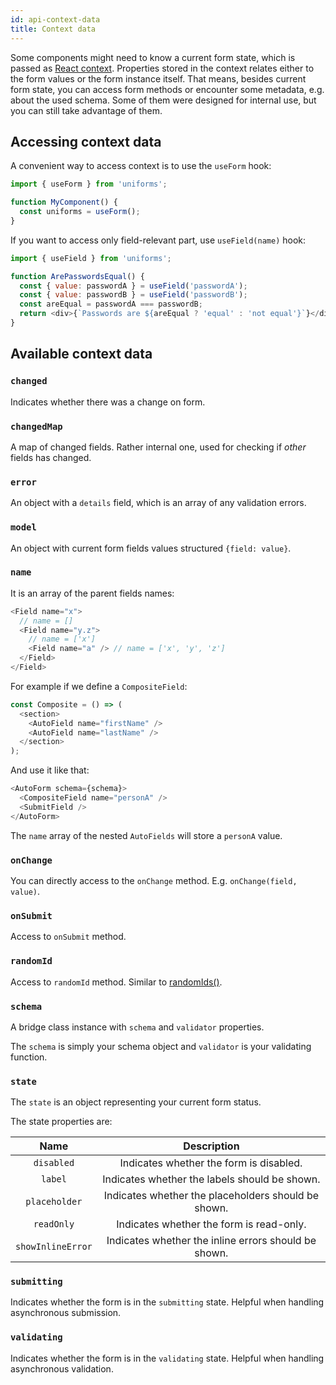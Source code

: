 ```yaml
---
id: api-context-data
title: Context data
---
```


Some components might need to know a current form state, which is passed as [React context](https://reactjs.org/docs/context.html).
Properties stored in the context relates either to the form values or the form instance itself.
That means, besides current form state, you can access form methods or encounter some metadata, e.g. about the used schema.
Some of them were designed for internal use, but you can still take advantage of them.

## Accessing context data

A convenient way to access context is to use the `useForm` hook:

```js
import { useForm } from 'uniforms';

function MyComponent() {
  const uniforms = useForm();
}
```

If you want to access only field-relevant part, use `useField(name)` hook:

```js
import { useField } from 'uniforms';

function ArePasswordsEqual() {
  const { value: passwordA } = useField('passwordA');
  const { value: passwordB } = useField('passwordB');
  const areEqual = passwordA === passwordB;
  return <div>{`Passwords are ${areEqual ? 'equal' : 'not equal'}`}</div>;
}
```

## Available context data

### `changed`

Indicates whether there was a change on form.

### `changedMap`

A map of changed fields. Rather internal one, used for checking if _other_ fields has changed.

### `error`

An object with a `details` field, which is an array of any validation errors.

### `model`

An object with current form fields values structured `{field: value}`.

### `name`

It is an array of the parent fields names:

```js
<Field name="x">
  // name = []
  <Field name="y.z">
    // name = ['x']
    <Field name="a" /> // name = ['x', 'y', 'z']
  </Field>
</Field>
```

For example if we define a `CompositeField`:

```js
const Composite = () => (
  <section>
    <AutoField name="firstName" />
    <AutoField name="lastName" />
  </section>
);
```

And use it like that:

```js
<AutoForm schema={schema}>
  <CompositeField name="personA" />
  <SubmitField />
</AutoForm>
```

The `name` array of the nested `AutoFields` will store a `personA` value.

### `onChange`

You can directly access to the `onChange` method. E.g. `onChange(field, value)`.

### `onSubmit`

Access to `onSubmit` method.

### `randomId`

Access to `randomId` method. Similar to [randomIds()](/docs/api-helpers#randomidsprefix).

### `schema`

A bridge class instance with `schema` and `validator` properties.

The `schema` is simply your schema object and `validator` is your validating function.

### `state`

The `state` is an object representing your current form status.

The state properties are:

|       Name        |                     Description                      |
| :---------------: | :--------------------------------------------------: |
|    `disabled`     |       Indicates whether the form is disabled.        |
|      `label`      |    Indicates whether the labels should be shown.     |
|   `placeholder`   | Indicates whether the placeholders should be shown.  |
|    `readOnly`     |       Indicates whether the form is read-only.       |
| `showInlineError` | Indicates whether the inline errors should be shown. |

### `submitting`

Indicates whether the form is in the `submitting` state. Helpful when handling asynchronous submission.

### `validating`

Indicates whether the form is in the `validating` state. Helpful when handling asynchronous validation.
